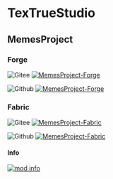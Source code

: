 # TexTrueStudio
## MemesProject
### Forge
![Gitee](https://images.gitee.com/uploads/images/2021/0530/134116_db958539_7560351.png "Gitee")
[![MemesProject-Forge](https://images.gitee.com/uploads/images/2021/0530/123027_1f7285d4_7560351.png "MemesProject-Forge")](https://gitee.com/tex-true-studio/MemesProject-Forge)


![Github](https://images.gitee.com/uploads/images/2021/0530/134656_d02dfa16_7560351.png "Github")
[![MemesProject-Forge](https://images.gitee.com/uploads/images/2021/0530/123027_1f7285d4_7560351.png "MemesProject-Forge")](https://github.com/TexTrueStudio/MemesProject-Forge)
### Fabric
![Gitee](https://images.gitee.com/uploads/images/2021/0530/134116_db958539_7560351.png "Gitee")
[![MemesProject-Fabric](https://images.gitee.com/uploads/images/2021/0530/124442_f5473a65_7560351.png "MemesProject-Fabric")](https://gitee.com/tex-true-studio/MemesProject-Fabric)


![Github](https://images.gitee.com/uploads/images/2021/0530/134656_d02dfa16_7560351.png "Github")
[![MemesProject-Fabric](https://images.gitee.com/uploads/images/2021/0530/124442_f5473a65_7560351.png "MemesProject-Fabric")](https://github.com/TexTrueStudio/MemesProject-Fabric)
#### Info
[![mod info](https://images.gitee.com/uploads/images/2021/0620/184708_f2f6cd99_7560351.png "logoinfo.png")](https://gitee.com/tex-true-studio/MemesProject-Forge/blob/master/README.md)
[](IsThat19Info:https://shimo.im/docs/jD3wvPqTrxW9Hcv9/)